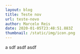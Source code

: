 ```yaml
---
layout: blog
title: Teste nov
url: teste-novo
author: Marcelo Reis
date: 2020-01-05T23:48:51.883Z
thumbnail: /static/img/icon.png
---
```

a sdf asdf asdf
